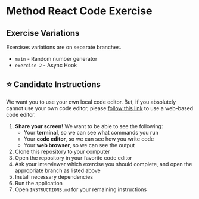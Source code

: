 # Method React Code Exercise

## Exercise Variations

Exercises variations are on separate branches.

- `main` - Random number generator
- `exercise-2` - Async Hook

## ⭐️ Candidate Instructions

We want you to use your own local code editor. But, if you absolutely cannot use your own code editor, please [follow this link](https://stackblitz.com/fork/github/vitejs/vite/tree/main/packages/create-vite/template-react-ts?file=index.html&terminal=dev) to use a web-based code editor.

1. **Share your screen!** We want to be able to see the following:
   - Your **terminal**, so we can see what commands you run
   - Your **code editor**, so we can see how you write code
   - Your **web browser**, so we can see the output
2. Clone this repository to your computer
3. Open the repository in your favorite code editor
4. Ask your interviewer which exercise you should complete, and open the appropriate branch as listed above
5. Install necessary dependencies
6. Run the application
7. Open `INSTRUCTIONS.md` for your remaining instructions
